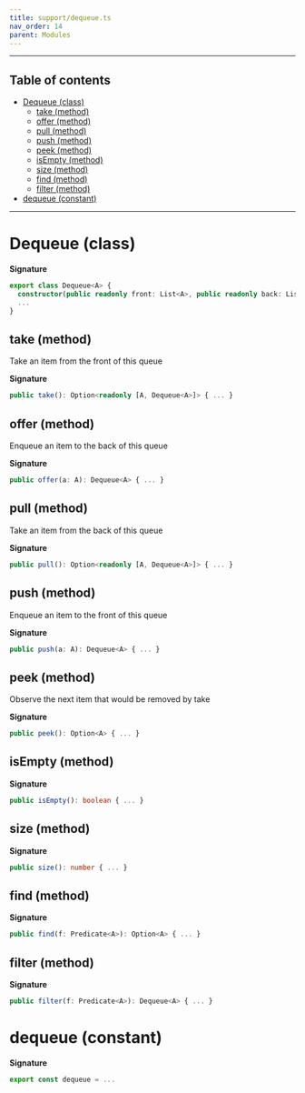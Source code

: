 ```yaml
---
title: support/dequeue.ts
nav_order: 14
parent: Modules
---
```


---

<h2 class="text-delta">Table of contents</h2>

- [Dequeue (class)](#dequeue-class)
  - [take (method)](#take-method)
  - [offer (method)](#offer-method)
  - [pull (method)](#pull-method)
  - [push (method)](#push-method)
  - [peek (method)](#peek-method)
  - [isEmpty (method)](#isempty-method)
  - [size (method)](#size-method)
  - [find (method)](#find-method)
  - [filter (method)](#filter-method)
- [dequeue (constant)](#dequeue-constant)

---

# Dequeue (class)

**Signature**

```ts
export class Dequeue<A> {
  constructor(public readonly front: List<A>, public readonly back: List<A>) { ... }
  ...
}
```

## take (method)

Take an item from the front of this queue

**Signature**

```ts
public take(): Option<readonly [A, Dequeue<A>]> { ... }
```

## offer (method)

Enqueue an item to the back of this queue

**Signature**

```ts
public offer(a: A): Dequeue<A> { ... }
```

## pull (method)

Take an item from the back of this queue

**Signature**

```ts
public pull(): Option<readonly [A, Dequeue<A>]> { ... }
```

## push (method)

Enqueue an item to the front of this queue

**Signature**

```ts
public push(a: A): Dequeue<A> { ... }
```

## peek (method)

Observe the next item that would be removed by take

**Signature**

```ts
public peek(): Option<A> { ... }
```

## isEmpty (method)

**Signature**

```ts
public isEmpty(): boolean { ... }
```

## size (method)

**Signature**

```ts
public size(): number { ... }
```

## find (method)

**Signature**

```ts
public find(f: Predicate<A>): Option<A> { ... }
```

## filter (method)

**Signature**

```ts
public filter(f: Predicate<A>): Dequeue<A> { ... }
```

# dequeue (constant)

**Signature**

```ts
export const dequeue = ...
```
